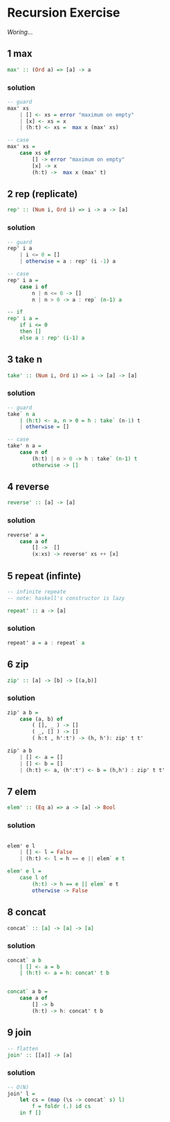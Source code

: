 # Recursion Exercise

_Woring..._

## 1 max

```haskell
max' :: (Ord a) => [a] -> a
```

### solution

```haskell
-- guard
max' xs
    | [] <- xs = error "maximum on empty"
    | [x] <- xs = x
    | (h:t) <- xs =  max x (max' xs)

-- case
max' xs =
    case xs of
        [] -> error "maximum on empty"
        [x] -> x
        (h:t) ->  max x (max' t)
```

## 2 rep (replicate)

```haskell
rep' :: (Num i, Ord i) => i -> a -> [a]
```

### solution

```haskell
-- guard
rep' i a
    | i <= 0 = []
    | otherwise = a : rep' (i -1) a

-- case
rep' i a =
    case i of
        n | n <= 0 -> []
        n | n > 0 -> a : rep` (n-1) a

-- if
rep' i a =
    if i <= 0
    then []
    else a : rep' (i-1) a
```

## 3 take n

```haskell
take' :: (Num i, Ord i) => i -> [a] -> [a]
```

### solution

```haskell
-- guard
take` n a
    | (h:t) <- a, n > 0 = h : take` (n-1) t
    | otherwise = []

-- case
take' n a =
    case n of
        (h:t) | n > 0 -> h : take` (n-1) t
        otherwise -> []
```

## 4 reverse

```haskell
reverse' :: [a] -> [a]
```

### solution

```haskell
reverse' a =
    case a of
        [] ->  []
        (x:xs) -> reverse' xs ++ [x]

```

## 5 repeat (infinte)

```haskell
-- infinite repeate
-- note: haskell's constructor is lazy

repeat' :: a -> [a]
```

### solution

```haskell
repeat' a = a : repeat` a

```

## 6 zip

```haskell
zip' :: [a] -> [b] -> [(a,b)]
```

### solution

```haskell
zip' a b =
    case (a, b) of
        ( [], _ ) -> []
        ( _, [] ) -> []
        ( h:t , h':t') -> (h, h'): zip' t t'

zip' a b
    | [] <- a = []
    | [] <- b = []
    | (h:t) <- a, (h':t') <- b = (h,h') : zip' t t'
```

## 7 elem

```haskell
elem' :: (Eq a) => a -> [a] -> Bool
```

### solution

```haskell

elem' e l
    | [] <- l = False
    | (h:t) <- l = h == e || elem` e t

elem' e l =
    case l of
        (h:t) -> h == e || elem` e t
        otherwise -> False

```

## 8 concat

```haskell
concat` :: [a] -> [a] -> [a]
```

### solution

```haskell
concat` a b
    | [] <- a = b
    | (h:t) <- a = h: concat' t b


concat` a b =
    case a of
        [] -> b
        (h:t) -> h: concat' t b
```

## 9 join

```haskell
-- flatten
join' :: [[a]] -> [a]
```

### solution

```haskell
-- O(N)
join' l =
    let cs = (map (\s -> concat` s) l)
        f = foldr (.) id cs
    in f []
```
